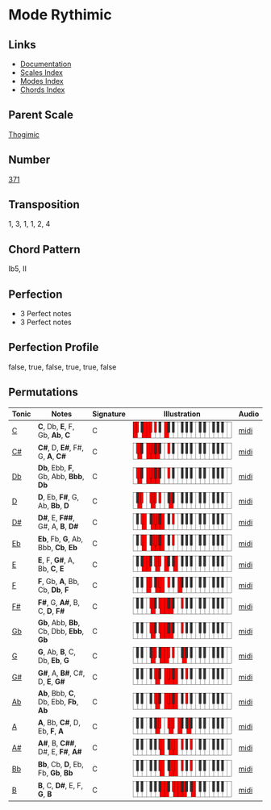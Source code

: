 # Mode Rythimic

## Links

- [Documentation](README.md)
- [Scales Index](Scales.md)
- [Modes Index](Modes.md)
- [Chords Index](Chords.md)

## Parent Scale

[Thogimic](ScaleThogimic.md)

## Number

[371](https://ianring.com/musictheory/scales/371)

## Transposition

1, 3, 1, 1, 2, 4

## Chord Pattern

Ib5, II

## Perfection

- 3 Perfect notes
- 3 Perfect notes

## Perfection Profile

false, true, false, true, true, false

## Permutations

| Tonic | Notes | Signature | Illustration | Audio |
|-------|-------|-----------|--------------|-------|
| [C](ModeCNaturalRythimic.md) | **C**, Db, **E**, F, Gb, **Ab**, **C** | C | ![CNaturalRythimic](ModeCNaturalRythimic.png) | [midi](https://github.com/edipermadi/music/blob/main/docs/ModeCNaturalRythimic.mid?raw=true) |
| [C#](ModeCSharpRythimic.md) | **C#**, D, **E#**, F#, G, **A**, **C#** | C | ![CSharpRythimic](ModeCSharpRythimic.png) | [midi](https://github.com/edipermadi/music/blob/main/docs/ModeCSharpRythimic.mid?raw=true) |
| [Db](ModeDFlatRythimic.md) | **Db**, Ebb, **F**, Gb, Abb, **Bbb**, **Db** | C | ![DFlatRythimic](ModeDFlatRythimic.png) | [midi](https://github.com/edipermadi/music/blob/main/docs/ModeDFlatRythimic.mid?raw=true) |
| [D](ModeDNaturalRythimic.md) | **D**, Eb, **F#**, G, Ab, **Bb**, **D** | C | ![DNaturalRythimic](ModeDNaturalRythimic.png) | [midi](https://github.com/edipermadi/music/blob/main/docs/ModeDNaturalRythimic.mid?raw=true) |
| [D#](ModeDSharpRythimic.md) | **D#**, E, **F##**, G#, A, **B**, **D#** | C | ![DSharpRythimic](ModeDSharpRythimic.png) | [midi](https://github.com/edipermadi/music/blob/main/docs/ModeDSharpRythimic.mid?raw=true) |
| [Eb](ModeEFlatRythimic.md) | **Eb**, Fb, **G**, Ab, Bbb, **Cb**, **Eb** | C | ![EFlatRythimic](ModeEFlatRythimic.png) | [midi](https://github.com/edipermadi/music/blob/main/docs/ModeEFlatRythimic.mid?raw=true) |
| [E](ModeENaturalRythimic.md) | **E**, F, **G#**, A, Bb, **C**, **E** | C | ![ENaturalRythimic](ModeENaturalRythimic.png) | [midi](https://github.com/edipermadi/music/blob/main/docs/ModeENaturalRythimic.mid?raw=true) |
| [F](ModeFNaturalRythimic.md) | **F**, Gb, **A**, Bb, Cb, **Db**, **F** | C | ![FNaturalRythimic](ModeFNaturalRythimic.png) | [midi](https://github.com/edipermadi/music/blob/main/docs/ModeFNaturalRythimic.mid?raw=true) |
| [F#](ModeFSharpRythimic.md) | **F#**, G, **A#**, B, C, **D**, **F#** | C | ![FSharpRythimic](ModeFSharpRythimic.png) | [midi](https://github.com/edipermadi/music/blob/main/docs/ModeFSharpRythimic.mid?raw=true) |
| [Gb](ModeGFlatRythimic.md) | **Gb**, Abb, **Bb**, Cb, Dbb, **Ebb**, **Gb** | C | ![GFlatRythimic](ModeGFlatRythimic.png) | [midi](https://github.com/edipermadi/music/blob/main/docs/ModeGFlatRythimic.mid?raw=true) |
| [G](ModeGNaturalRythimic.md) | **G**, Ab, **B**, C, Db, **Eb**, **G** | C | ![GNaturalRythimic](ModeGNaturalRythimic.png) | [midi](https://github.com/edipermadi/music/blob/main/docs/ModeGNaturalRythimic.mid?raw=true) |
| [G#](ModeGSharpRythimic.md) | **G#**, A, **B#**, C#, D, **E**, **G#** | C | ![GSharpRythimic](ModeGSharpRythimic.png) | [midi](https://github.com/edipermadi/music/blob/main/docs/ModeGSharpRythimic.mid?raw=true) |
| [Ab](ModeAFlatRythimic.md) | **Ab**, Bbb, **C**, Db, Ebb, **Fb**, **Ab** | C | ![AFlatRythimic](ModeAFlatRythimic.png) | [midi](https://github.com/edipermadi/music/blob/main/docs/ModeAFlatRythimic.mid?raw=true) |
| [A](ModeANaturalRythimic.md) | **A**, Bb, **C#**, D, Eb, **F**, **A** | C | ![ANaturalRythimic](ModeANaturalRythimic.png) | [midi](https://github.com/edipermadi/music/blob/main/docs/ModeANaturalRythimic.mid?raw=true) |
| [A#](ModeASharpRythimic.md) | **A#**, B, **C##**, D#, E, **F#**, **A#** | C | ![ASharpRythimic](ModeASharpRythimic.png) | [midi](https://github.com/edipermadi/music/blob/main/docs/ModeASharpRythimic.mid?raw=true) |
| [Bb](ModeBFlatRythimic.md) | **Bb**, Cb, **D**, Eb, Fb, **Gb**, **Bb** | C | ![BFlatRythimic](ModeBFlatRythimic.png) | [midi](https://github.com/edipermadi/music/blob/main/docs/ModeBFlatRythimic.mid?raw=true) |
| [B](ModeBNaturalRythimic.md) | **B**, C, **D#**, E, F, **G**, **B** | C | ![BNaturalRythimic](ModeBNaturalRythimic.png) | [midi](https://github.com/edipermadi/music/blob/main/docs/ModeBNaturalRythimic.mid?raw=true) |
